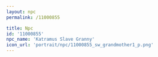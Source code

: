 ```yaml
---
layout: npc
permalink: /11000855

title: Npc
id: '11000855'
npc_name: 'Katramus Slave Granny'
icon_url: 'portrait/npc/11000855_sw_grandmother1_p.png'
---
```

